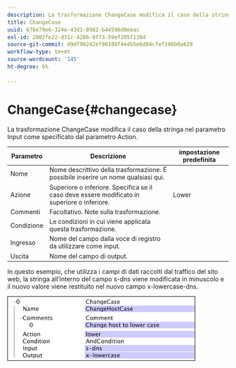 ```yaml
---
description: La trasformazione ChangeCase modifica il caso della stringa nel parametro Input come specificato dal parametro Action.
title: ChangeCase
uuid: 676e79e6-324e-43d1-8982-b44596d0eeac
exl-id: 2002fe22-d31c-4286-9f73-59ef205f1384
source-git-commit: d9df90242ef96188f4e4b5e6d04cfef196b0a628
workflow-type: tm+mt
source-wordcount: '145'
ht-degree: 6%

---
```


# ChangeCase{#changecase}

La trasformazione ChangeCase modifica il caso della stringa nel parametro Input come specificato dal parametro Action.

| Parametro | Descrizione | impostazione predefinita |
|---|---|---|
| Nome | Nome descrittivo della trasformazione. È possibile inserire un nome qualsiasi qui. |  |
| Azione | Superiore o inferiore. Specifica se il caso deve essere modificato in superiore o inferiore. | Lower |
| Commenti | Facoltativo. Note sulla trasformazione. |  |
| Condizione | Le condizioni in cui viene applicata questa trasformazione. |  |
| Ingresso | Nome del campo dalla voce di registro da utilizzare come input. |  |
| Uscita | Nome del campo di output. |  |

In questo esempio, che utilizza i campi di dati raccolti dal traffico del sito web, la stringa all’interno del campo s-dns viene modificata in minuscolo e il nuovo valore viene restituito nel nuovo campo x-lowercase-dns.

![](assets/cfg_TransformationType_ChangeCase.png)
